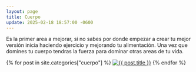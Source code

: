 ```yaml
---
layout: page
title: Cuerpo
update: 2025-02-18 18:57:00 -0600
---
```

Es la primer area a mejorar, si no sabes por donde empezar a crear tu mejor versión inicia haciendo ejercicio y mejorando tu alimentación. Una vez que domines tu cuerpo tendras la fuerza para dominar otras areas de tu vida.
<p>{% for post in site.categories["cuerpo"] %}
    <a href="{{ post.url }}"><img width="auto" max-width="360px" src="{{ post.banner }}" alt="{{ post.title }}"/></a>
{% endfor %}</p>